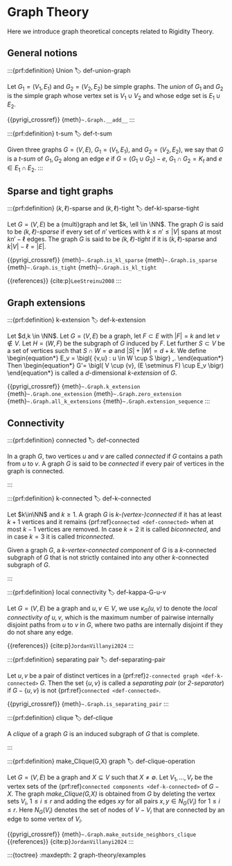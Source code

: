# Graph Theory

Here we introduce graph theoretical concepts related to Rigidity Theory.

## General notions

:::{prf:definition} Union
:label: def-union-graph

Let $G_1 = (V_1, E_1)$ and $G_2 = (V_2, E_2)$ be simple graphs.
The _union_ of $G_1$ and $G_2$ is the simple graph whose vertex set is $V_1 \cup V_2$
and whose edge set is $E_1 \cup E_2$.

{{pyrigi_crossref}} {meth}`~.Graph.__add__`
:::


:::{prf:definition} t-sum
:label: def-t-sum

Given three graphs $G=(V,E)$, $G_1=(V_1,E_1)$, and $G_2=(V_2,E_2)$, we say that
$G$ is a _$t$-sum_ of $G_1,G_2$ along an edge $e$ if $G=(G_1\cup G_2)-e$,
$G_1\cap G_2=K_t$ and $e\in E_1\cap E_2$.
:::


## Sparse and tight graphs

:::{prf:definition} $(k, \ell)$-sparse and $(k, \ell)$-tight
:label: def-kl-sparse-tight

Let $G = (V, E)$ be a (multi)graph and let $k, \ell \in \NN$.
The graph $G$ is said to be _$(k, \ell)$-sparse_ if every set of $n'$ vertices with $k\leq n' \leq |V|$ spans at most $kn' - \ell$ edges.
The graph $G$ is said to be _$(k, \ell)$-tight_ if it is $(k, \ell)$-sparse and $k|V| - \ell = |E|$.

{{pyrigi_crossref}} {meth}`~.Graph.is_kl_sparse`
{meth}`~.Graph.is_sparse`
{meth}`~.Graph.is_tight`
{meth}`~.Graph.is_kl_tight`

{{references}} {cite:p}`LeeStreinu2008`
:::


## Graph extensions

:::{prf:definition} k-extension
:label: def-k-extension

Let $d,k \in \NN$.
Let $G=(V,E)$ be a graph, let $F \subset E$ with $|F|=k$
and let $v \notin V$.
Let $H=(W,F)$ be the subgraph of $G$ induced by $F$.
Let further $S \subset V$ be a set of vertices such that
$S \cap W= \emptyset$ and $|S|+|W|=d+k$.
We define
\begin{equation*}
 E_v = \bigl\{ \{v,u\} : u \in W \cup S \bigr\} \,.
\end{equation*}
Then
\begin{equation*}
 G'= \bigl( V \cup \{v\}, (E \setminus F) \cup E_v \bigr)
\end{equation*}
is called a $d$-dimensional _k-extension_ of $G$.

{{pyrigi_crossref}} {meth}`~.Graph.k_extension`
{meth}`~.Graph.one_extension`
{meth}`~.Graph.zero_extension`
{meth}`~.Graph.all_k_extensions`
{meth}`~.Graph.extension_sequence`
:::


## Connectivity

:::{prf:definition} connected
:label: def-connected

In a graph $G$, two vertices $u$ and $v$ are called
_connected_ if $G$ contains a path from $u$ to $v$.
A graph $G$ is said to be _connected_ if every pair of 
vertices in the graph is connected. 

:::

:::{prf:definition} k-connected
:label: def-k-connected

Let $k\in\NN$ and $k\geq 1$. A graph $G$ is _$k$-(vertex-)connected_ if it has 
at least $k+1$ vertices and it remains {prf:ref}`connected <def-connected>` 
when at most $k-1$ vertices are removed. In case $k=2$ it is called 
_biconnected_, and in case $k=3$ it is called _triconnected_.

Given a graph $G$, a _$k$-vertex-connected component_ of $G$ is a 
$k$-connected subgraph of $G$ that is not strictly contained into any
other $k$-connected subgraph of $G$.  

:::


:::{prf:definition} local connectivity
:label: def-kappa-G-u-v

Let $G = (V,E)$ be a graph and $u,v\in V$, we use 
_$\kappa_G(u,v)$_ to denote the _local connectivity of $u,v$_, which is 
the maximum number of pairwise internally disjoint paths from $u$ to $v$ in $G$, 
where two paths are internally disjoint if they do not share any edge.

{{references}} {cite:p}`JordanVillanyi2024`
:::


:::{prf:definition} separating pair
:label: def-separating-pair

Let $u,v$ be a pair of distinct vertices in a 
{prf:ref}`2-connected graph <def-k-connected>` $G$.
Then the set $\{u,v\}$ is called a _separating pair_ (or _2-separator_) if 
$G-\{u,v\}$ is not {prf:ref}`connected <def-connected>`.

{{pyrigi_crossref}} {meth}`~.Graph.is_separating_pair`
:::


:::{prf:definition} clique
:label: def-clique 

A _clique_ of a graph $G$ is an induced subgraph of $G$ that is complete.

:::


:::{prf:definition} make$\_$Clique(G,X) graph
:label: def-clique-operation

Let $G=(V,E)$ be a graph and $X\subseteq V$ such that $X \neq\emptyset$. Let 
$V_1,\dots, V_r$ be the vertex sets of the {prf:ref}`connected components <def-k-connected>` 
of $G-X$. 
The graph _make$\_$Clique(G,X)_ is obtained from $G$ by deleting the vertex 
sets $V_i,$ $1\leq i\leq r$ and adding the edges $xy$ for all pairs 
$x,y\in N_G(V_i)$ for $1\leq i\leq r$. Here $N_G(V_i)$ denotes 
the set of nodes of $V-V_i$ that are connected by an edge to some vertex of $V_i$.

{{pyrigi_crossref}} {meth}`~.Graph.make_outside_neighbors_clique`
{{references}} {cite:p}`JordanVillanyi2024`
:::

:::{toctree}
:maxdepth: 2
graph-theory/examples

